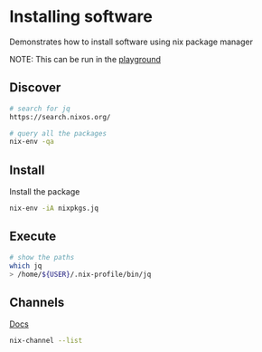 # Installing software
Demonstrates how to install software using nix package manager

NOTE: This can be run in the [playground](../00_playground/README.md)

## Discover
```sh
# search for jq
https://search.nixos.org/

# query all the packages
nix-env -qa
```

## Install
Install the package
```sh
nix-env -iA nixpkgs.jq
```

## Execute
```sh
# show the paths
which jq
> /home/${USER}/.nix-profile/bin/jq

```

## Channels
[Docs](https://nixos.wiki/wiki/Nix_channels)

```sh
nix-channel --list
```




